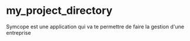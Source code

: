 # my_project_directory
Symcope est une application qui va te permettre de 
faire la gestion d'une entreprise 
